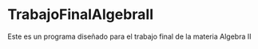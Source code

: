 # TrabajoFinalAlgebraII
Este es un programa diseñado para el trabajo final de la materia Algebra II
